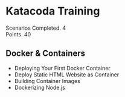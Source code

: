 # Katacoda Training

Scenarios Completed. 4   
Points. 40

## Docker & Containers
- Deploying Your First Docker Container
- Deploy Static HTML Website as Container
- Building Container Images
- Dockerizing Node.js
